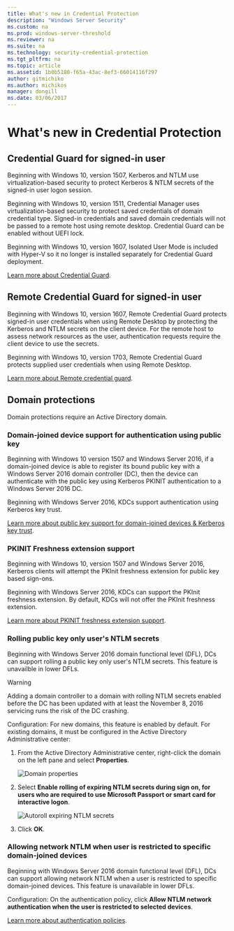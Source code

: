 ```yaml
---
title: What's new in Credential Protection
description: "Windows Server Security"
ms.custom: na
ms.prod: windows-server-threshold
ms.reviewer: na
ms.suite: na
ms.technology: security-credential-protection
ms.tgt_pltfrm: na
ms.topic: article
ms.assetid: 1b0b5180-f65a-43ac-8ef3-66014116f297
author: gitmichiko
ms.author: michikos
manager: dongill
ms.date: 03/06/2017
---
```


# What's new in Credential Protection

## Credential Guard for signed-in user

Beginning with Windows 10, version 1507, Kerberos and NTLM use virtualization-based security to protect Kerberos & NTLM secrets of the signed-in user logon session. 

Beginning with Windows 10, version 1511, Credential Manager uses virtualization-based security to protect saved credentials of domain credential type. Signed-in credentials and saved domain credentials will not be passed to a remote host using remote desktop. Credential Guard can be enabled without UEFI lock.

Beginning with Windows 10, version 1607, Isolated User Mode is included with Hyper-V so it no longer is installed separately for Credential Guard deployment.

[Learn more about Credential Guard](https://technet.microsoft.com/itpro/windows/keep-secure/credential-guard).


## Remote Credential Guard for signed-in user

Beginning with Windows 10, version 1607, Remote Credential Guard protects signed-in user credentials when using Remote Desktop by protecting the Kerberos and NTLM secrets on the client device. For the remote host to assess network resources as the user, authentication requests require the client device to use the secrets.

Beginning with Windows 10, version 1703, Remote Credential Guard protects supplied user credentials when using Remote Desktop.

[Learn more about Remote credential guard](https://technet.microsoft.com/itpro/windows/keep-secure/remote-credential-guard).

## Domain protections

Domain protections require an Active Directory domain.

### Domain-joined device support for authentication using public key

Beginning with Windows 10 version 1507 and Windows Server 2016, if a domain-joined device is able to register its bound public key with a Windows Server 2016 domain controller (DC), then the device can authenticate with the public key using Kerberos PKINIT authentication to a Windows Server 2016 DC.

Beginning with Windows Server 2016, KDCs support authentication using Kerberos key trust.  

[Learn more about public key support for domain-joined devices & Kerberos key trust](https://technet.microsoft.com/windows-server-docs/security/kerberos/whats-new-in-kerberos-authentication).

### PKINIT Freshness extension support

Beginning with Windows 10, version 1507 and Windows Server 2016, Kerberos clients will attempt the PKInit freshness extension for public key based sign-ons. 

Beginning with Windows Server 2016, KDCs can support the PKInit freshness extension.  By default, KDCs will not offer the PKInit freshness extension. 

[Learn more about PKINIT freshness extension support](https://technet.microsoft.com/windows-server-docs/security/kerberos/whats-new-in-kerberos-authentication).

### Rolling public key only user's NTLM secrets

Beginning with Windows Server 2016 domain functional level (DFL), DCs can support rolling a public key only user's NTLM secrets. This feature is unavailble in lower DFLs.

> [!WARNING] 
> Adding a domain controller to a domain with rolling NTLM secrets enabled before the DC has been updated with at least the November 8, 2016 servicing runs the risk of the DC crashing. 

Configuration: For new domains, this feature is enabled by default. For existing domains, it must be configured in the Active Directory Administrative center: 

1. From the Active Directory Administrative center, right-click the domain on the left pane and select **Properties**.

    ![Domain properties](../media/Credentials-Protection-And-Management/domain-properties.png)

2. Select **Enable rolling of expiring NTLM secrets during sign on, for users who are required to use Microsoft Passport or smart card for interactive logon**.

    ![Autoroll expiring NTLM secrets](../media/Credentials-Protection-And-Management/autoroll-ntlm.png)

3. Click **OK**. 

### Allowing network NTLM when user is restricted to specific domain-joined devices

Beginning with Windows Server 2016 domain functional level (DFL), DCs can support allowing network NTLM when a user is restricted to specific domain-joined devices. This feature is unavailable in lower DFLs.

Configuration: On the authentication policy, click **Allow NTLM network authentication when the user is restricted to selected devices**. 

[Learn more about authentication policies](https://technet.microsoft.com/windows-server-docs/security/credentials-protection-and-management/authentication-policies-and-authentication-policy-silos).
